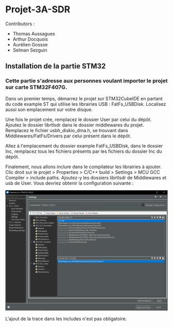 # Projet-3A-SDR

Contributors :
* Thomas Aussagues
* Arthur Docquois
* Aurélien Gossse 
* Selman Sezguin

## Installation de la partie STM32

### Cette partie s'adresse aux personnes voulant importer le projet sur carte STM32F407G. 
Dans un premier temps, démarrez le projet sur STM32CubeIDE en partant du code example ST qui utilise les librairies USB : FatFs_USBDisk. Localisez aussi son emplacement sur votre disque.

Une fois le projet crée, remplacez le dossier User par celui du dépôt. 
Ajoutez le dossier librtlsdr dans le dossier middlewares du projet.
Remplacez le fichier usbh_diskio_dma.h, se trouvant dans Middlewares/FatFs/Drivers par celui présent dans le dépôt. 

Allez à l'emplacement du dossier example FatFs_USBDisk, dans le dossier Inc, remplacez tous les fichiers présents par les fichiers du dossier Inc du dépôt.

Finalement, nous allons inclure dans le compilateur les librairies à ajouter. Clic droit sur le projet > Properties > C/C++ build > Settings > MCU GCC Compiler > include paths. Ajoutez-y les dossiers librtlsdr de Middlewares et usb de User. Vous devriez obtenir la configuration suivante : 

<img src="images/STM32Cube-includeLibrairies.PNG" width="800"/>

L'ajout de la trace dans les includes n'est pas obligatoire. 
